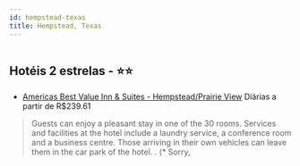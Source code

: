 ```yaml
---
id: hempstead-texas
title: Hempstead, Texas
---
```


<center><img src="https://assets.cosmos-data.com/1/098c8eaa6bd97ae3008aaefb2d611c59/261316.jpg" alt="" /></center>


## Hotéis 2 estrelas - ⭐️⭐️

-    [Americas Best Value Inn & Suites - Hempstead/Prairie View](https://www.hurb.com/hoteis/hempstead/americas-best-value-inn-suites-hempstead-prairie-view-JNP-JP073667?cmp=18055) Diárias a partir de R$239.61
   > Guests can enjoy a pleasant stay in one of the 30 rooms. Services and facilities at the hotel include a laundry service, a conference room and a business centre. Those arriving in their own vehicles can leave them in the car park of the hotel.
. (* Sorry,
